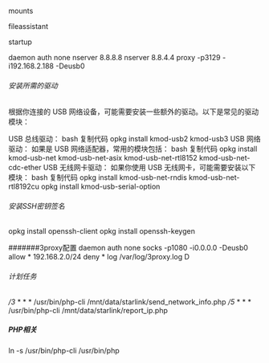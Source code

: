 
mounts

fileassistant

startup

daemon
auth none
nserver 8.8.8.8
nserver 8.8.4.4
proxy -p3129 -i192.168.2.188 -Deusb0

###### 安装所需的驱动
根据你连接的 USB 网络设备，可能需要安装一些额外的驱动。以下是常见的驱动模块：

USB 总线驱动：
bash
复制代码
opkg install kmod-usb2 kmod-usb3
USB 网络驱动： 如果是 USB 网络适配器，常用的模块包括：
bash
复制代码
opkg install kmod-usb-net kmod-usb-net-asix kmod-usb-net-rtl8152 kmod-usb-net-cdc-ether
USB 无线网卡驱动： 如果你使用 USB 无线网卡，可能需要安装以下模块：
bash
复制代码
opkg install kmod-usb-net-rndis kmod-usb-net-rtl8192cu
opkg install kmod-usb-serial-option


###### 安装SSH密钥签名
opkg install openssh-client
opkg install openssh-keygen

#######3proxy配置
daemon
auth none
socks -p1080 -i0.0.0.0 -Deusb0
allow * 192.168.2.0/24
deny *
log /var/log/3proxy.log D

###### 计划任务
*/3* * * * /usr/bin/php-cli /mnt/data/starlink/send_network_info.php
*/5* * * * /usr/bin/php-cli /mnt/data/starlink/report_ip.php

##### PHP相关
ln -s /usr/bin/php-cli /usr/bin/php




